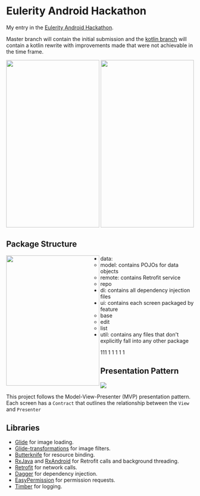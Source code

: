 # Eulerity Android Hackathon

My entry in the [Eulerity Android Hackathon](https://eulerity-hackathon.appspot.com/). 

Master branch will contain the initial submission and the [kotlin branch](https://github.com/WhosNickDoglio/EulerityHackathon/tree/kotlin) 
will contain a kotlin rewrite with improvements made that were not achievable in the time frame.

<img src="https://i.imgur.com/wjX362X.png" width="250" height="450"> <img src="https://i.imgur.com/JNKADgO.png" width="250" height="450">

## Package Structure


<img align="left"  src="https://i.imgur.com/3A9V3JK.png" width="250" height="350">

* data:
    * model: contains POJOs for data objects
    * remote: contains Retrofit service
    * repo
* di: contains all dependency injection files 
* ui: contains each screen packaged by feature
    * base
    * edit
    * list
* util: contains any files that don't explicitly fall into any other package

111
1
1
1
1
1
## Presentation Pattern
<img src="https://i0.wp.com/www.tinmegali.com/wp-content/uploads/2016/02/MVP.png?resize=800%2C220&ssl=1">

This project follows the Model-View-Presenter (MVP) presentation pattern. Each screen has a `Contract` that outlines the 
relationship between the `View` and `Presenter`


## Libraries 

- [Glide](https://bumptech.github.io/glide/) for image loading.
- [Glide-transformations](https://github.com/wasabeef/glide-transformations) for image filters.
- [Butterknife](https://jakewharton.github.io/butterknife/) for resource binding.
- [RxJava](https://github.com/ReactiveX/RxJava) and [RxAndroid](https://github.com/ReactiveX/RxAndroid) for Retrofit calls and 
background threading.
- [Retrofit](https://square.github.io/retrofit/) for network calls.
- [Dagger](https://google.github.io/dagger/) for dependency injection.
- [EasyPermission](https://github.com/googlesamples/easypermissions) for permission requests.
- [Timber](https://github.com/JakeWharton/timber) for logging.